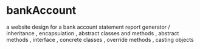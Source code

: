 # bankAccount
a website design for a bank account statement report generator /  inheritance , encapsulation , abstract classes and methods , abstract methods , interface , concrete classes , override methods , casting objects 
